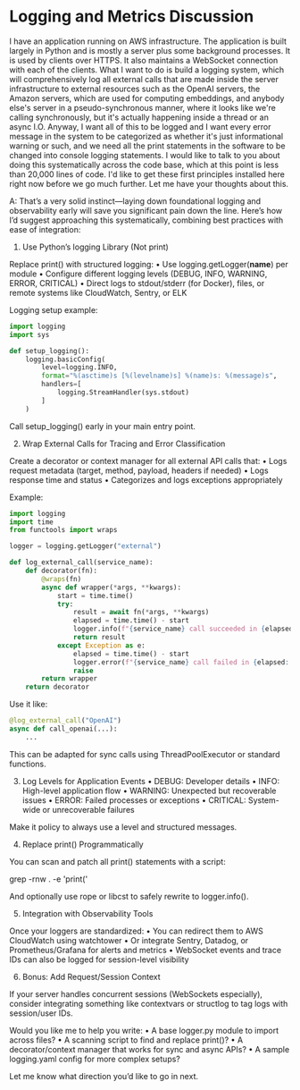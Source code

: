 # Logging and Metrics Discussion

I have an application running on AWS infrastructure. The application is built largely in Python and is mostly a server plus some background processes. It is used by clients over HTTPS. It also maintains a WebSocket connection with each of the clients. What I want to do is build a logging system, which will comprehensively log all external calls that are made inside the server infrastructure to external resources such as the OpenAI servers, the Amazon servers, which are used for computing embeddings, and anybody else's server in a pseudo-synchronous manner, where it looks like we're calling synchronously, but it's actually happening inside a thread or an async I.O. Anyway, I want all of this to be logged and I want every error message in the system to be categorized as whether it's just informational warning or such, and we need all the print statements in the software to be changed into console logging statements. I would like to talk to you about doing this systematically across the code base, which at this point is less than 20,000 lines of code. I'd like to get these first principles installed here right now before we go much further. Let me have your thoughts about this.

A: That’s a very solid instinct—laying down foundational logging and observability early will save you significant pain down the line. Here’s how I’d suggest approaching this systematically, combining best practices with ease of integration:

1. Use Python’s logging Library (Not print)

Replace print() with structured logging:
  •  Use logging.getLogger(__name__) per module
  •  Configure different logging levels (DEBUG, INFO, WARNING, ERROR, CRITICAL)
  •  Direct logs to stdout/stderr (for Docker), files, or remote systems like CloudWatch, Sentry, or ELK

Logging setup example:
```python
import logging
import sys

def setup_logging():
    logging.basicConfig(
        level=logging.INFO,
        format="%(asctime)s [%(levelname)s] %(name)s: %(message)s",
        handlers=[
            logging.StreamHandler(sys.stdout)
        ]
    )
```
Call setup_logging() early in your main entry point.

2. Wrap External Calls for Tracing and Error Classification

Create a decorator or context manager for all external API calls that:
  •  Logs request metadata (target, method, payload, headers if needed)
  •  Logs response time and status
  •  Categorizes and logs exceptions appropriately

Example:
```python
import logging
import time
from functools import wraps

logger = logging.getLogger("external")

def log_external_call(service_name):
    def decorator(fn):
        @wraps(fn)
        async def wrapper(*args, **kwargs):
            start = time.time()
            try:
                result = await fn(*args, **kwargs)
                elapsed = time.time() - start
                logger.info(f"{service_name} call succeeded in {elapsed:.2f}s")
                return result
            except Exception as e:
                elapsed = time.time() - start
                logger.error(f"{service_name} call failed in {elapsed:.2f}s: {e}", exc_info=True)
                raise
        return wrapper
    return decorator
```
Use it like:
```python
@log_external_call("OpenAI")
async def call_openai(...):
    ...
```
This can be adapted for sync calls using ThreadPoolExecutor or standard functions.

3. Log Levels for Application Events
  •  DEBUG: Developer details
  •  INFO: High-level application flow
  •  WARNING: Unexpected but recoverable issues
  •  ERROR: Failed processes or exceptions
  •  CRITICAL: System-wide or unrecoverable failures

Make it policy to always use a level and structured messages.

4. Replace print() Programmatically

You can scan and patch all print() statements with a script:

grep -rnw . -e 'print('

And optionally use rope or libcst to safely rewrite to logger.info().

5. Integration with Observability Tools

Once your loggers are standardized:
  •  You can redirect them to AWS CloudWatch using watchtower
  •  Or integrate Sentry, Datadog, or Prometheus/Grafana for alerts and metrics
  •  WebSocket events and trace IDs can also be logged for session-level visibility

6. Bonus: Add Request/Session Context

If your server handles concurrent sessions (WebSockets especially), consider integrating something like contextvars or structlog to tag logs with session/user IDs.

Would you like me to help you write:
  •  A base logger.py module to import across files?
  •  A scanning script to find and replace print()?
  •  A decorator/context manager that works for sync and async APIs?
  •  A sample logging.yaml config for more complex setups?

Let me know what direction you’d like to go in next.
